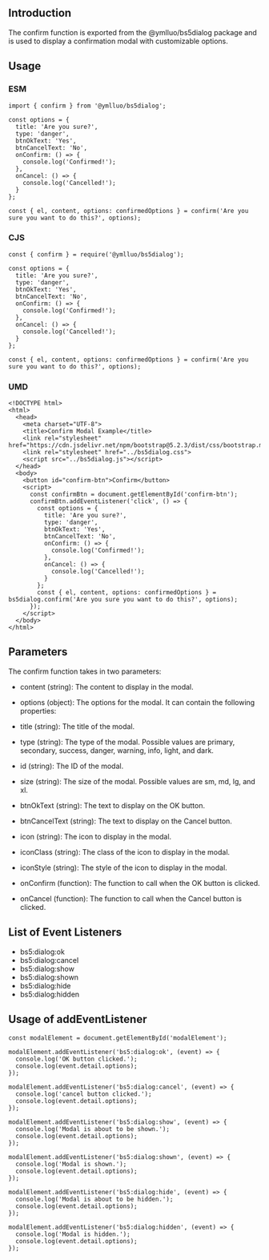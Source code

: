 ## Introduction
The confirm function is exported from the @ymlluo/bs5dialog package and is used to display a confirmation modal with customizable options.

## Usage

### ESM

```
import { confirm } from '@ymlluo/bs5dialog';

const options = {
  title: 'Are you sure?',
  type: 'danger',
  btnOkText: 'Yes',
  btnCancelText: 'No',
  onConfirm: () => {
    console.log('Confirmed!');
  },
  onCancel: () => {
    console.log('Cancelled!');
  }
};

const { el, content, options: confirmedOptions } = confirm('Are you sure you want to do this?', options);
```

### CJS

```
const { confirm } = require('@ymlluo/bs5dialog');

const options = {
  title: 'Are you sure?',
  type: 'danger',
  btnOkText: 'Yes',
  btnCancelText: 'No',
  onConfirm: () => {
    console.log('Confirmed!');
  },
  onCancel: () => {
    console.log('Cancelled!');
  }
};

const { el, content, options: confirmedOptions } = confirm('Are you sure you want to do this?', options);
```

### UMD

```
<!DOCTYPE html>
<html>
  <head>
    <meta charset="UTF-8">
    <title>Confirm Modal Example</title>
    <link rel="stylesheet" href="https://cdn.jsdelivr.net/npm/bootstrap@5.2.3/dist/css/bootstrap.min.css">
    <link rel="stylesheet" href="../bs5dialog.css">
    <script src="../bs5dialog.js"></script>
  </head>
  <body>
    <button id="confirm-btn">Confirm</button>
    <script>
      const confirmBtn = document.getElementById('confirm-btn');
      confirmBtn.addEventListener('click', () => {
        const options = {
          title: 'Are you sure?',
          type: 'danger',
          btnOkText: 'Yes',
          btnCancelText: 'No',
          onConfirm: () => {
            console.log('Confirmed!');
          },
          onCancel: () => {
            console.log('Cancelled!');
          }
        };
        const { el, content, options: confirmedOptions } = bs5dialog.confirm('Are you sure you want to do this?', options);
      });
    </script>
  </body>
</html>
```


## Parameters

The confirm function takes in two parameters:

- content (string): The content to display in the modal.
- options (object): The options for the modal. It can contain the following properties:

- title (string): The title of the modal.
- type (string): The type of the modal. Possible values are primary, secondary, success, danger, warning, info, light, and dark.
- id (string): The ID of the modal.
- size (string): The size of the modal. Possible values are sm, md, lg, and xl.
- btnOkText (string): The text to display on the OK button.
- btnCancelText (string): The text to display on the Cancel button.
- icon (string): The icon to display in the modal.
- iconClass (string): The class of the icon to display in the modal.
- iconStyle (string): The style of the icon to display in the modal.
- onConfirm (function): The function to call when the OK button is clicked.
- onCancel (function): The function to call when the Cancel button is clicked.



## List of Event Listeners

- bs5:dialog:ok
- bs5:dialog:cancel
- bs5:dialog:show
- bs5:dialog:shown
- bs5:dialog:hide
- bs5:dialog:hidden

## Usage of addEventListener

```
const modalElement = document.getElementById('modalElement');

modalElement.addEventListener('bs5:dialog:ok', (event) => {
  console.log('OK button clicked.');
  console.log(event.detail.options);
});

modalElement.addEventListener('bs5:dialog:cancel', (event) => {
  console.log('cancel button clicked.');
  console.log(event.detail.options);
});

modalElement.addEventListener('bs5:dialog:show', (event) => {
  console.log('Modal is about to be shown.');
  console.log(event.detail.options);
});

modalElement.addEventListener('bs5:dialog:shown', (event) => {
  console.log('Modal is shown.');
  console.log(event.detail.options);
});

modalElement.addEventListener('bs5:dialog:hide', (event) => {
  console.log('Modal is about to be hidden.');
  console.log(event.detail.options);
});

modalElement.addEventListener('bs5:dialog:hidden', (event) => {
  console.log('Modal is hidden.');
  console.log(event.detail.options);
});

```